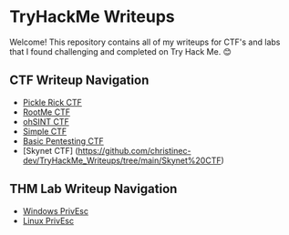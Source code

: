 # TryHackMe Writeups
Welcome! This repository contains all of my writeups for CTF's and labs that I found challenging and completed on Try Hack Me. 😊 

## CTF Writeup Navigation
- [Pickle Rick CTF](https://github.com/christinec-dev/TryHackME_CTF_Writeups/tree/main/Pickle%20Rick%20CTF)
- [RootMe CTF](https://github.com/christinec-dev/TryHackMe_Writeups/tree/main/RootMe%20CTF)
- [ohSINT CTF](https://github.com/christinec-dev/TryHackMe_Writeups/tree/main/OHSINT%20CTF)
- [Simple CTF](https://github.com/christinec-dev/TryHackMe_Writeups/tree/main/Simple%20CTF)
- [Basic Pentesting CTF](https://github.com/christinec-dev/TryHackMe_Writeups/tree/main/Basic%20Pentesting%20CTF)
- [Skynet CTF] (https://github.com/christinec-dev/TryHackMe_Writeups/tree/main/Skynet%20CTF)

## THM Lab Writeup Navigation
- [Windows PrivEsc](https://github.com/christinec-dev/TryHackMe_Writeups/tree/main/WindowsPrivesc)
- [Linux PrivEsc](https://github.com/christinec-dev/TryHackMe_Writeups/tree/main/Linux%20PrivEsc)
